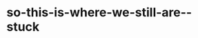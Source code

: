 # so-this-is-where-we-still-are--stuck

<!-- https://www.tiktok.com/@prettyrealcool/video/7468453163566124334 -->

<!-- https://www.tiktok.com/t/ZP86V4Pjb/ -->

<!-- there will not be any crashing out this time https://www.urbandictionary.com/define.php?term=Crash%20Out -->

<!--https://www.tiktok.com/t/ZP86qcfEB/ this is a take ... maybe a little extreme, ohh but i very much agree with it: "friends are poor people shit" i see what she means -->

<!--https://www.tiktok.com/t/ZP86qsxGN/-->
